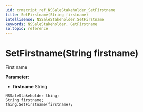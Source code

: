 ```yaml
---
uid: crmscript_ref_NSSaleStakeholder_SetFirstname
title: SetFirstname(String firstname)
intellisense: NSSaleStakeholder.SetFirstname
keywords: NSSaleStakeholder, GetFirstname
so.topic: reference
---
```


# SetFirstname(String firstname)

First name

**Parameter:** 
* **firstname** String

```crmscript
NSSaleStakeholder thing;
String firstname;
thing.SetFirstname(firstname);
```

